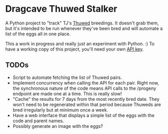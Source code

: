 # Dragcave Thuwed Stalker

A Python project to "track" TJ's [Thuwed](https://dragcave.net/thuwed) breedings. It doesn't grab them, but it's intended to be run whenever they've been bred and will automate a list of the eggs all in one place.

This a work in progress and really just an experiment with Python. :) To have a working copy of this project, you'll need your own [API key](https://dragcave.net/api.txt).

## TODOs
- Script to automate fetching the list of Thuwed pairs.
- Implement concurrency when calling the API for each pair. Right now, the synchronous nature of the code means API calls to the /progeny endpoint are made one at a time. This is really slow!
- "Cache" the results for 7 days from the most recently bred date. They won't need to be regenerated within that period because Thuweds are bred irregularly but at minimum once a week.
- Have a web interface that displays a simple list of the eggs with the code and parent names.
- Possibly generate an image with the eggs?
